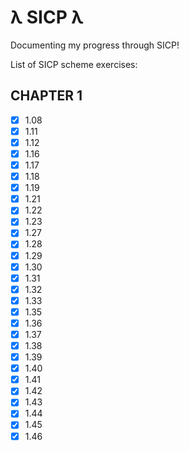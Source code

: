 # λ SICP λ
Documenting my progress through SICP!

List of SICP scheme exercises:

## CHAPTER 1
- [x] 1.08
- [x] 1.11
- [x] 1.12
- [x] 1.16  
- [x] 1.17
- [x] 1.18
- [x] 1.19
- [x] 1.21
- [x] 1.22
- [x] 1.23
- [x] 1.27
- [x] 1.28
- [x] 1.29
- [x] 1.30
- [x] 1.31
- [x] 1.32
- [x] 1.33
- [x] 1.35
- [x] 1.36
- [x] 1.37
- [x] 1.38
- [x] 1.39
- [x] 1.40
- [x] 1.41
- [x] 1.42
- [x] 1.43
- [x] 1.44
- [x] 1.45
- [x] 1.46 
